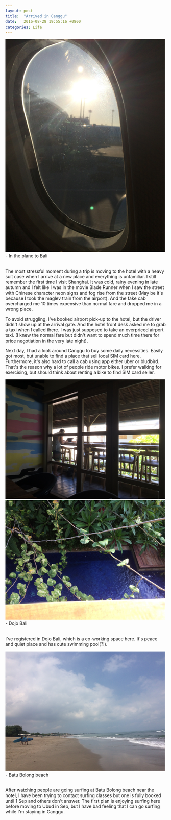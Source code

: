 ```yaml
---
layout: post
title:  "Arrived in Canggu"
date:   2016-08-28 19:55:16 +0800
categories: Life
---
```





<img src="/assets/IMG_0648.JPG" width="500px">
<br/>
- In the plane to Bali
<br/>
<br/>



The most stressful moment during a trip is moving to the hotel with a heavy suit case when I arrive at a new place and everything is unfamiliar. I still remember the first time I visit Shanghai. It was cold, rainy evening in late autumn and I felt like I was in the movie Blade Runner when I saw the street with Chinese character neon signs and fog rise from the street (May be it's because I took the maglev train from the airport). And the fake cab overcharged me 10 times expensive than normal fare and dropped me in a wrong place.

To avoid struggling, I've booked airport pick-up to the hotel, but the driver didn't show up at the arrival gate. And the hotel front desk asked me to grab a taxi when I called there. I was just supposed to take an overpriced airport taxi. (I knew the normal fare but didn't want to spend much time there for price negotiation in the very late night).

Next day, I had a look around Canggu to buy some daily necessities. Easily got most, but unable to find a place that sell local SIM card here. Furthermore, it's also hard to call a cab using app either uber or bludbird. That's the reason why a lot of people ride motor bikes. I prefer walking for exercising, but should think about renting a bike to find SIM card seller.



<img src="/assets/IMG_0664.JPG" width="500px" >
<br/>
<img src="/assets/IMG_0659.JPG" width="500px" >
<br/>
- Dojo Bali
<br/>
<br/>


I've registered in Dojo Bali, which is a co-working space here. It's peace and quiet place and has cute swimming pool(?!).




<img src="/assets/IMG_0653.JPG" width="500px" >
<br/>
- Batu Bolong beach
<br/>
<br/>


After watching people are going surfing at Batu Bolong beach near the hotel, I have been trying to contact surfing classes but one is fully booked until 1 Sep and others don't answer. The first plan is enjoying surfing here before moving to Ubud in Sep, but I have bad feeling that I can go surfing while I'm staying in Canggu.
